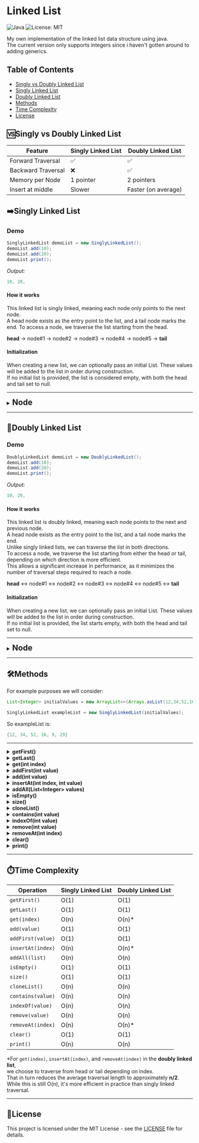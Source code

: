 # Linked List

![Java](https://img.shields.io/badge/language-Java-blue)
![License: MIT](https://img.shields.io/badge/License-MIT-yellow.svg)

My own implementation of the linked list data structure using java.<br> 
The current version only supports integers since i haven't gotten around to adding generics.

## Table of Contents
- [Singly vs Doubly Linked List](#singly-vs-doubly-linked-list)
- [Singly Linked List](#singly-linked-list)
- [Doubly Linked List](#doubly-linked-list)
- [Methods](#methods)
- [Time Complexity](#time-complexity)
- [License](#license)


## 🆚Singly vs Doubly Linked List

| Feature              | Singly Linked List | Doubly Linked List |
|----------------------|--------------------|---------------------|
| Forward Traversal    | ✅                 | ✅                  |
| Backward Traversal   | ❌                 | ✅                  |
| Memory per Node      | 1 pointer          | 2 pointers          |
| Insert at middle     | Slower             | Faster (on average) |


## ➡️Singly Linked List

### Demo
```java
SinglyLinkedList demoList = new SinglyLinkedList();
demoList.add(10);
demoList.add(20);
demoList.print();
```
*Output:*
```java
10, 20,
```

#### How it works

This linked list is singly linked, meaning each node only points to the next node.<br>
A head node exists as the entry point to the list, and a tail node marks the end.
To access a node, we traverse the list starting from the head.<br>

**head** → node#1 → node#2 → node#3 → node#4 → node#5 → **tail**

#### Initialization

When creating a new list, we can optionally pass an initial List<Integer>. These values will be added to the list in order during construction.<br>
If no initial list is provided, the list is considered empty, with both the head and tail set to null.<br>

---

<details><summary><span style="font-size: 1.5em; font-weight: bold;">Node</span></summary>

The Node class consists of a value and a pointer to the next Node.<br>
Each node object represents a single element in the list.<br>
A tail node points to null. If a node's next is null, it is considered the tail.

The following methods exist for each node:

<details>
<summary>getValue()</summary>

*Gets the value of the node.*

- **Returns:** *int*
- **Args:** *None*
</details>

<details>
<summary>getNext()</summary>

*Gets the next node.*

- **Returns:** *Node*
- **Args:** *None*
</details>

<details>
<summary>setNext(Node next)</summary>

*Sets the next node.*

- **Returns:** *None*
- **Args:** *next (Node)*
</details>
</details>

---

## 🔁Doubly Linked List

### Demo
```java
DoublyLinkedList demoList = new DoublyLinkedList();
demoList.add(10);
demoList.add(20);
demoList.print();
```
*Output:*
```java
10, 20,
```

#### How it works

This linked list is doubly linked, meaning each node points to the next and previous node.<br>
A head node exists as the entry point to the list, and a tail node marks the end.<br>
Unlike singly linked lists, we can traverse the list in both directions.<br>
To access a node, we traverse the list starting from either the head or tail, depending on which direction is more efficient.<br>
This allows a significant increase in performance, as it minimizes the number of traversal steps required to reach a node.<br>

**head** ↔ node#1 ↔ node#2 ↔ node#3 ↔ node#4 ↔ node#5 ↔ **tail**

#### Initialization

When creating a new list, we can optionally pass an initial List<Integer>. These values will be added to the list in order during construction.<br>
If no initial list is provided, the list starts empty, with both the head and tail set to null.<br>

---

<details><summary><span style="font-size: 1.5em; font-weight: bold;">Node</span></summary>

The Node class consists of a value, a pointer to the next Node and a pointer to the previous Node.<br>
Each node object represents a single element in the list.<br>
A tail node points to null. If a node's next is null, it is considered the tail.

The following methods exist for each node:

<details>
<summary>getValue()</summary>

*Gets the value of the node.*

- **Returns:** *int*
- **Args:** *None*
</details>

<details>
<summary>getNext()</summary>

*Gets the next node.*

- **Returns:** *Node*
- **Args:** *None*
</details>

<details>
<summary>getPrev()</summary>

*Gets the previous node.*

- **Returns:** *Node*
- **Args:** *None*
</details>

<details>
<summary>setNext(Node next)</summary>

*Sets the next node.*

- **Returns:** *None*
- **Args:** *next (Node)*
</details>

<details>
<summary>setPrev(Node prev)</summary>

*Sets the previous node.*

- **Returns:** *None*
- **Args:** *prev (Node)*
</details>

</details>

---

## 🛠️Methods


For example purposes we will consider:
```java
List<Integer> initialValues = new ArrayList<>(Arrays.asList(12,34,52,16,9,29));

SinglyLinkedList exampleList = new SinglyLinkedList(initialValues);
```
So exampleList is:
```java
{12, 34, 52, 16, 9, 29}
```
---

<details>
<summary><strong>getFirst()</strong></summary>

*Gets the value of the first node.*

- **Returns:** *int*

- **Args:** *None*

**Example:**
```java
exampleList.getFirst();
```
*Return value:*
```java
12
```

**Exceptions:**

*If the list is empty the method returns ```-1```.*
</details>


<details>
<summary><strong>getLast()</strong></summary>

*Gets the value of the last node.*

- **Returns:** *int*

- **Args:** *None*

**Example:**
```java
exampleList.getLast();
```
*Return value:*
```java
29
```

**Exceptions:**

*If the list is empty the method returns ```-1```.*
</details>

<details>
<summary><strong>get(int index)</strong></summary>

*Gets the value of the node with a given index.*

- **Returns:** *int*

- **Args:** *index (int)*

**Example:**
```java
exampleList.get(3);
```
*Return value:*
```java
16
```

**Exceptions:**

*If the list is empty or the index is invalid the method returns ```-1```.*
</details>


<details>
<summary><strong>addFirst(int value)</strong></summary>

*Adds a node with a given value to the front of the list.*

- **Returns:** *None*

- **Args:** *value (int)*

**Example:**
```java
exampleList.addFirst(72);
```
*Updated exampleList:*
```java
{72, 12, 34, 52, 16, 9, 29}
```

**Exceptions:**

*None*
</details>


<details>
<summary><strong>add(int value)</strong></summary>

*Adds a node with a given value to the end of the list.*

- **Returns:** *None*

- **Args:** *value (int)*

**Example:**
```java
exampleList.add(72);
```
*Updated exampleList:*
```java
{12, 34, 52, 16, 9, 29, 72}
```

**Exceptions:**

*None*
</details>


<details>
<summary><strong>insertAt(int index, int value)</strong></summary>

*Inserts a node with a given value between two other nodes according to a given index.*

- **Returns:** *None*

- **Args:** *index (int), value (int)*

**Example:**
```java
exampleList.insertAt(2, 23);
```
*Updated exampleList:*
```java
{12, 34, 23, 52, 16, 9, 29}
```

**Exceptions:**

*If the index is invalid, the method performs no action.*
</details>


<details>
<summary><strong>addAll(List&lt;Integer&gt; values)</strong></summary>

*Adds a collection of values to the end of the list.*

- **Returns:** *None*

- **Args:** *values (List<Integer>)*

**Example:**
```java
List<Integer> listToAdd = new ArrayList<>(Arrays.asList(45, 67, 81));

exampleList.addAll(listToAdd);
```
*Updated exampleList:*
```java
{12, 34, 52, 16, 9, 29, 45, 67, 81}
```

**Exceptions:**

*None*
</details>


<details>
<summary><strong>isEmpty()</strong></summary>

*Checks whether a list is empty or not.*

- **Returns:** *boolean*

- **Args:** *None*

**Example:**
```java
exampleList.isEmpty();
```
*Return value:*
```java
false
```

**Exceptions:**

*None*
</details>


<details>
<summary><strong>size()</strong></summary>

*Gets the size (amount of values) inside the list.*

- **Returns:** *integer*

- **Args:** *None*

**Example:**
```java
exampleList.size();
```
*Return value:*
```java
6
```

**Exceptions:**

*None*
</details>


<details>
<summary><strong>cloneList()</strong></summary>

*Creates a deep copy of the list.*

- **Returns:** *SinglyLinkedList*

- **Args:** *None*

**Example:**
```java
exampleList.cloneList();
```
*Return value:*
```java
SinglyLinkedList {12, 34, 52, 16, 9, 29}
```

**Exceptions:**

*None*
</details>


<details>
<summary><strong>contains(int value)</strong></summary>

*Checks whether a given value is inside the list.*

- **Returns:** *boolean*

- **Args:** *value (int)*

**Example:**
```java
exampleList.contains(9);
```
*Return value:*
```java
true
```

**Exceptions:**

*None*
</details>


<details>
<summary><strong>indexOf(int value)</strong></summary>

*Gets the index of a given value inside the list.*

- **Returns:** *int*

- **Args:** *value (int)*

**Example:**
```java
exampleList.indexOf(16);
```
*Return value:*
```java
3
```

**Exceptions:**

*If the value is not in the list the method returns ```-1```.*
</details>


<details>
<summary><strong>remove(int value)</strong></summary>

*Removes a node with a given value from the list.*

- **Returns:** *None*

- **Args:** *value (int)*

**Example:**
```java
exampleList.remove(52);
```
*Updated exampleList:*
```java
{12, 34, 16, 9, 29}
```

**Exceptions:**

*If the list is empty or no node with the given value was found, the method performs no action.*
</details>


<details>
<summary><strong>removeAt(int index)</strong></summary>

*Removes a value at a given index from the list.*

- **Returns:** *None*

- **Args:** *index (int)*

**Example:**
```java
exampleList.removeAt(0);
```
*Updated exampleList:*
```java
{34, 52, 16, 9, 29}
```

**Exceptions:**

*If the list is empty or the index is invalid, the method performs no action.*
</details>


<details>
<summary><strong>clear()</strong></summary>

*Clears the list.*

- **Returns:** *None*

- **Args:** *None*

**Example:**
```java
exampleList.clear();
```
*Updated exampleList:*
```java
{}
```

**Exceptions:**

*None*
</details>


<details>
<summary><strong>print()</strong></summary>

*Prints all values of the list.*

- **Returns:** *None*

- **Args:** *None*

**Example:**
```java
exampleList.print();
```
*Output:*
```java
12, 34, 52, 16, 9, 29,
```

**Exceptions:**

*None*
</details>

---

## ⏱️Time Complexity

| Operation         | Singly Linked List | Doubly Linked List |
|------------------|--------------------|---------------------|
| `getFirst()`     | O(1)               | O(1)                |
| `getLast()`      | O(1)               | O(1)                |
| `get(index)`     | O(n)               | O(n)*               |
| `add(value)`     | O(1)               | O(1)                |
| `addFirst(value)`| O(1)               | O(1)                |
| `insertAt(index)`| O(n)               | O(n)*               |
| `addAll(list)`   | O(n)               | O(n)                |
| `isEmpty()`      | O(1)               | O(1)                |
| `size()`         | O(1)               | O(1)                |
| `cloneList()`    | O(n)               | O(n)                |
| `contains(value)`| O(n)               | O(n)                |
| `indexOf(value)` | O(n)               | O(n)                |
| `remove(value)`  | O(n)               | O(n)                |
| `removeAt(index)`| O(n)               | O(n)*               |
| `clear()`        | O(1)               | O(1)                |
| `print()`        | O(n)               | O(n)                |


\*For `get(index)`, `insertAt(index)`, and `removeAt(index)` in the **doubly linked list**,<br>
we choose to traverse from head or tail depending on index.<br>
That in turn reduces the average traversal length to approximately **n/2**.
While this is still O(n), it's more efficient in practice than singly linked traversal.

---

## 📝License

This project is licensed under the MIT License - see the [LICENSE](./LICENSE.md) file for details.


